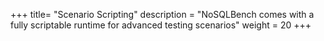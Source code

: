 +++
title= "Scenario Scripting"
description = "NoSQLBench comes with a fully scriptable runtime for advanced testing scenarios"
weight = 20
+++
